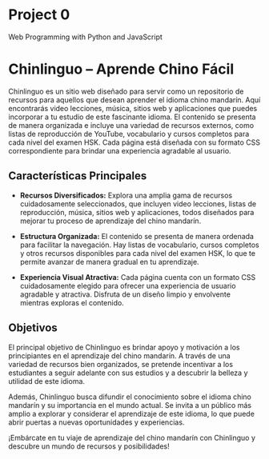 # Project 0

Web Programming with Python and JavaScript


# Chinlinguo – Aprende Chino Fácil

Chinlinguo es un sitio web diseñado para servir como un repositorio de recursos para aquellos que desean aprender el idioma chino mandarín. Aquí encontrarás video lecciones, música, sitios web y aplicaciones que puedes incorporar a tu estudio de este fascinante idioma. El contenido se presenta de manera organizada e incluye una variedad de recursos externos, como listas de reproducción de YouTube, vocabulario y cursos completos para cada nivel del examen HSK. Cada página está diseñada con su formato CSS correspondiente para brindar una experiencia agradable al usuario.

## Características Principales

- **Recursos Diversificados:** Explora una amplia gama de recursos cuidadosamente seleccionados, que incluyen video lecciones, listas de reproducción, música, sitios web y aplicaciones, todos diseñados para mejorar tu proceso de aprendizaje del chino mandarín.

- **Estructura Organizada:** El contenido se presenta de manera ordenada para facilitar la navegación. Hay listas de vocabulario, cursos completos y otros recursos disponibles para cada nivel del examen HSK, lo que te permite avanzar de manera gradual en tu aprendizaje.

- **Experiencia Visual Atractiva:** Cada página cuenta con un formato CSS cuidadosamente elegido para ofrecer una experiencia de usuario agradable y atractiva. Disfruta de un diseño limpio y envolvente mientras exploras el contenido.

## Objetivos

El principal objetivo de Chinlinguo es brindar apoyo y motivación a los principiantes en el aprendizaje del chino mandarín. A través de una variedad de recursos bien organizados, se pretende incentivar a los estudiantes a seguir adelante con sus estudios y a descubrir la belleza y utilidad de este idioma.

Además, Chinlinguo busca difundir el conocimiento sobre el idioma chino mandarín y su importancia en el mundo actual. Se invita a un público más amplio a explorar y considerar el aprendizaje de este idioma, lo que puede abrir puertas a nuevas oportunidades y experiencias.

¡Embárcate en tu viaje de aprendizaje del chino mandarín con Chinlinguo y descubre un mundo de recursos y posibilidades!

